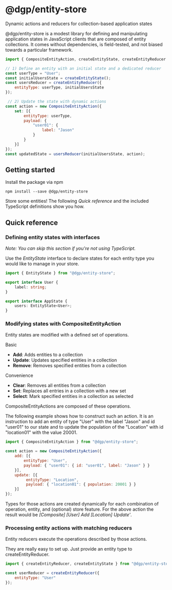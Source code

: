 # @dgp/entity-store
Dynamic actions and reducers for collection-based application states 

@dgp/entity-store is a modest library for defining and manipulating application states in JavaScript clients 
that are composed of entity collections.
It comes without dependencies, is field-tested, and not biased towards a particular framework.  

```javascript
import { CompositeEntityAction, createEntityState, createEntityReducer } from "@dgp/entity-store";

// 1) Define an entity with an initial state and a dedicated reducer
const userType = "User";      
const initialUsersState = createEntityState();  
const usersReducer = createEntityReducer({
    entityType: userType, initialUsersState
}); 

 // 2) Update the state with dynamic actions
const action = new CompositeEntityAction({                             
    set: [{
        entityType: userType,
        payload: {
            "user01": {
                label: "Jason"
            }
        }
    }]
});
const updatedState = usersReducer(initialUsersState, action);
```

## Getting started
Install the package via npm
```
npm install --save @dgp/entity-store
```

Store some entities! The following _Quick reference_ and the included TypeScript definitions show you how.

## Quick reference

### Defining entity states with interfaces

_Note: You can skip this section if you're not using TypeScript._

Use the _EntityState_ interface to declare states for each entity type you would 
like to manage in your store.

```typescript
import { EntityState } from "@dgp/entity-store";

export interface User {
    label: string;
}

export interface AppState {
    users: EntityState<User>;
}

```

### Modifying states with CompositeEntityAction

Entity states are modified with a defined set of operations. 

Basic
- **Add**: Adds entities to a collection
- **Update**: Updates specified entities in a collection
- **Remove**: Removes specified entities from a collection

Convenience
- **Clear**: Removes all entities from a collection
- **Set**: Replaces all entries in a collection with a new set
- **Select**: Mark specified entities in a collection as selected

CompositeEntityActions are composed of these operations.

The following example shows how to construct such an action. 
It is an instruction to add an entity of type "User" with the label "Jason" 
and id "user01" to our state and to update the population of the "Location" with id "location01" 
with the value 20001.

```javascript
import { CompositeEntityAction } from "@dgp/entity-store";

const action = new CompositeEntityAction({
    add: [{
        entityType: "User",
        payload: { "user01": { id: "user01", label: "Jason" } }
    }],
    update: [{
         entityType: "Location",
         payload: { "location01": { population: 20001 } }
    }]
});

```

Types for those actions are created dynamically for each combination of operation,
entity, and (optional) store feature. For the above action the result would be
_\[Composite] \[User] Add \[Location] Update'_. 

### Processing entity actions with matching reducers

Entity reducers execute the operations described by those actions. 

They are really easy to set up.
Just provide an entity type to createEntityReducer.

```javascript
import { createEntityReducer, createEntityState } from "@dgp/entity-store";

const userReducer = createEntityReducer({
    entityType: "User"
});

```
